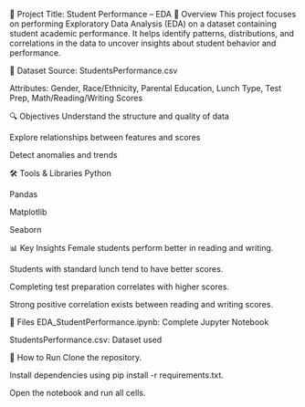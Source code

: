 📌 Project Title: Student Performance – EDA
📄 Overview
This project focuses on performing Exploratory Data Analysis (EDA) on a dataset containing student academic performance. It helps identify patterns, distributions, and correlations in the data to uncover insights about student behavior and performance.

📁 Dataset
Source: StudentsPerformance.csv

Attributes: Gender, Race/Ethnicity, Parental Education, Lunch Type, Test Prep, Math/Reading/Writing Scores

🔍 Objectives
Understand the structure and quality of data

Explore relationships between features and scores

Detect anomalies and trends

🛠️ Tools & Libraries
Python

Pandas

Matplotlib

Seaborn

📊 Key Insights
Female students perform better in reading and writing.

Students with standard lunch tend to have better scores.

Completing test preparation correlates with higher scores.

Strong positive correlation exists between reading and writing scores.

📂 Files
EDA_StudentPerformance.ipynb: Complete Jupyter Notebook

StudentsPerformance.csv: Dataset used

🚀 How to Run
Clone the repository.

Install dependencies using pip install -r requirements.txt.

Open the notebook and run all cells.

